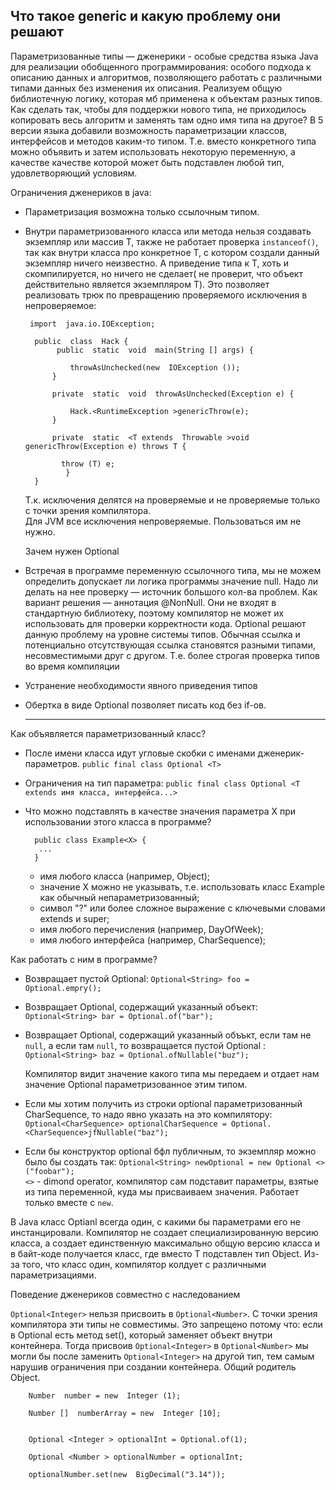 Что такое generic и какую проблему они решают
-
Параметризованные типы — дженерики - особые средства языка Java для реализации обобщенного программирования: 
особого подхода к описанию данных и алгоритмов, позволяющего работать с различными типами данных без изменения 
их описания.
Реализуем общую библиотечную логику, которая мб применена к объектам разных типов. Как сделать так, чтобы для поддержки 
нового типа, не приходилось копировать весь алгоритм и заменять там одно имя типа на другое?
В 5 версии языка добавили возможность параметризации классов, интерфейсов и методов каким-то типом. 
Т.е. вместо конкретного типа можно объявить и затем использовать некоторую переменную, а качестве качестве которой 
может быть подставлен любой тип, удовлетворяющий условиям.
  
Ограничения дженериков в java:
- Параметризация возможна только ссылочным типом.
- Внутри параметризованного класса или метода нельзя создавать экземпляр или массив T, также не работает проверка
`instanceof()`, так как внутри класса про конкретное T, с котором создали данный экземпляр ничего неизвестно. 
  А приведение типа к T, хоть и скомпилируется, но ничего не сделает( не проверит, что объект действительно 
  является экземпляром T). 
  Это позволяет реализовать трюк по превращению проверяемого исключения в непроверяемое:
  
       import  java.io.IOException;
  
        public  class  Hack {
             public  static  void  main(String [] args) {
  
                throwAsUnchecked(new  IOException ());
            }
  
            private  static  void  throwAsUnchecked(Exception e) {
  
                Hack.<RuntimeException >genericThrow(e);
            }
  
            private  static  <T extends  Throwable >void  genericThrow(Exception e) throws T { 

              throw (T) e;
               }
        }
    Т.к. исключения делятся на проверяемые и не проверяемые только с точки зрения компилятора.\
    Для JVM все исключения непроверяемые. Пользоваться им не нужно.

   Зачем нужен Optional
- Встречая в программе переменную ссылочного типа, мы не можем определить допускает ли логика программы значение null. 
  Надо ли делать на нее проверку — источник большого кол-ва проблем. Как вариант решения — аннотация @NonNull. 
  Они не входят в стандартную библиотеку, поэтому компилятор не может их использовать для проверки корректности кода.
   Optional решают данную проблему на уровне системы типов. Обычная ссылка и потенциально отсутствующая ссылка 
  становятся разными типами, несовместимыми друг с другом. Т.е. более строгая проверка типов во время компиляции
- Устранение необходимости явного приведения типов
- Обертка в виде Optional позволяет писать код без if-ов.
   ***  
    
Как объявляется параметризованный класс?
- После имени класса идут угловые скобки с именами дженерик-параметров.
`public final class Optional <T>`
-  Ограничения на тип параметра:
   `public final class Optional <T extends имя класса, интерфейса...>`
- Что можно подставлять в качестве значения параметра X при использовании этого класса в программе?
    
        public class Example<X> {
         ...
        }
  * имя любого класса (например, Object);
  * значение X можно не указывать, т.е. использовать класс Example как обычный непараметризованный;
  * символ "?" или более сложное выражение с ключевыми словами extends и super;
  * имя любого перечисления (например, DayOfWeek);
  * имя любого интерфейса (например, CharSequence);

  
Как работать с ним в программе? 
- Возвращает пустой Optional: `Optional<String> foo = Optional.empry();`
- Возвращает Optional, содержащий указанный объект: `Optional<String> bar = Optional.of("bar");`
- Возвращает Optional, содержащий указанный объъкт, если там не `null`, а если там `null`, то возвращается пустой 
  Optional  : `Optional<String> baz = Optional.ofNullable("buz");`  
  
  Компилятор видит значение какого типа мы передаем и отдает нам значение Optional параметризованное этим типом. 
- Если мы хотим получить из строки optional параметризованный CharSequence, то надо явно указать на это компилятору: 
  `Optional<CharSequence> optionalCharSequence = Optional.<CharSequence>jfNullable("baz");`
- Если бы конструктор optional бфл публичным, то экземпляр можно было бы создать так:
  `Optional<String> newOptional = new Optional <>("foobar");`   
  `<>` - dimond operator, компилятор сам подставит параметры, взятые из типа переменной, куда мы присваиваем значения.
  Работает только вместе с `new`. 
  
  
В Java класс Optianl всегда один, с какими бы параметрами его не инстанцировали. Компилятор не создает 
специализированную версию класса, а создает единственную максимально общую версию класса и в байт-коде получается класс,
где вместо Т подставлен тип Object. Из-за того, что класс один, компилятор колдует с различными параметризациями. 

  
Поведение дженериков совместно с наследованием
  
`Optional<Integer>` нельзя присвоить в `Optional<Number>`. С точки зрения компилятора эти типы не совместимы. 
Это запрещено потому что: если в Optional есть метод set(), который заменяет объект внутри контейнера. 
Тогда присвоив `Optional<Integer>` в `Optional<Number>` мы могли бы после заменить `Optional<Integer>` на
другой тип, тем самым нарушив ограничения при создании контейнера. Общий родитель Object.
  

        Number  number = new  Integer (1);

        Number []  numberArray = new  Integer [10];


        Optional <Integer > optionalInt = Optional.of(1);

        Optional <Number > optionalNumber = optionalInt;

        optionalNumber.set(new  BigDecimal("3.14"));





